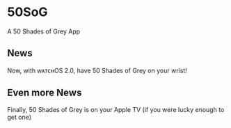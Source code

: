 50SoG
=====

A 50 Shades of Grey App

News
----

Now, with ᴡᴀᴛᴄʜOS 2.0, have 50 Shades of Grey on your wrist!

Even more News
--------------

Finally, 50 Shades of Grey is on your Apple TV (if you were lucky enough to get one)